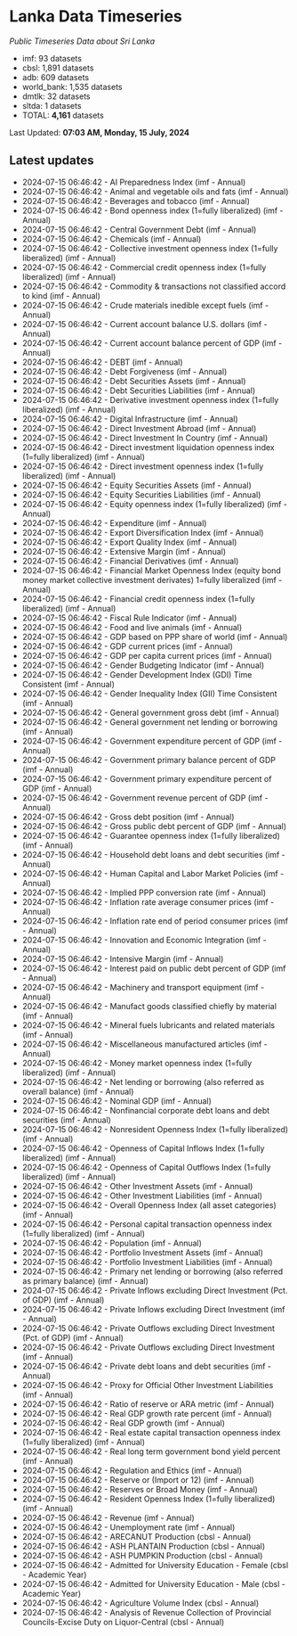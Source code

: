 # Lanka Data Timeseries
*Public Timeseries Data about Sri Lanka*

* imf: 93 datasets
* cbsl: 1,891 datasets
* adb: 609 datasets
* world_bank: 1,535 datasets
* dmtlk: 32 datasets
* sltda: 1 datasets
* TOTAL: **4,161** datasets

Last Updated: **07:03 AM, Monday, 15 July, 2024**

## Latest updates

* 2024-07-15 06:46:42 - AI Preparedness Index (imf - Annual)
* 2024-07-15 06:46:42 - Animal and vegetable oils and fats (imf - Annual)
* 2024-07-15 06:46:42 - Beverages and tobacco (imf - Annual)
* 2024-07-15 06:46:42 - Bond openness index (1=fully liberalized) (imf - Annual)
* 2024-07-15 06:46:42 - Central Government Debt (imf - Annual)
* 2024-07-15 06:46:42 - Chemicals (imf - Annual)
* 2024-07-15 06:46:42 - Collective investment openness index (1=fully liberalized) (imf - Annual)
* 2024-07-15 06:46:42 - Commercial credit openness index (1=fully liberalized) (imf - Annual)
* 2024-07-15 06:46:42 - Commodity & transactions not classified accord to kind (imf - Annual)
* 2024-07-15 06:46:42 - Crude materials inedible except fuels (imf - Annual)
* 2024-07-15 06:46:42 - Current account balance U.S. dollars (imf - Annual)
* 2024-07-15 06:46:42 - Current account balance percent of GDP (imf - Annual)
* 2024-07-15 06:46:42 - DEBT (imf - Annual)
* 2024-07-15 06:46:42 - Debt Forgiveness (imf - Annual)
* 2024-07-15 06:46:42 - Debt Securities Assets (imf - Annual)
* 2024-07-15 06:46:42 - Debt Securities Liabilities (imf - Annual)
* 2024-07-15 06:46:42 - Derivative investment openness index (1=fully liberalized) (imf - Annual)
* 2024-07-15 06:46:42 - Digital Infrastructure (imf - Annual)
* 2024-07-15 06:46:42 - Direct Investment Abroad (imf - Annual)
* 2024-07-15 06:46:42 - Direct Investment In Country (imf - Annual)
* 2024-07-15 06:46:42 - Direct investment liquidation openness index (1=fully liberalized) (imf - Annual)
* 2024-07-15 06:46:42 - Direct investment openness index (1=fully liberalized) (imf - Annual)
* 2024-07-15 06:46:42 - Equity Securities Assets (imf - Annual)
* 2024-07-15 06:46:42 - Equity Securities Liabilities (imf - Annual)
* 2024-07-15 06:46:42 - Equity openness index (1=fully liberalized) (imf - Annual)
* 2024-07-15 06:46:42 - Expenditure (imf - Annual)
* 2024-07-15 06:46:42 - Export Diversification Index (imf - Annual)
* 2024-07-15 06:46:42 - Export Quality Index (imf - Annual)
* 2024-07-15 06:46:42 - Extensive Margin (imf - Annual)
* 2024-07-15 06:46:42 - Financial Derivatives (imf - Annual)
* 2024-07-15 06:46:42 - Financial Market Openness Index (equity bond money market collective investment derivates) 1=fully liberalized (imf - Annual)
* 2024-07-15 06:46:42 - Financial credit openness index (1=fully liberalized) (imf - Annual)
* 2024-07-15 06:46:42 - Fiscal Rule Indicator (imf - Annual)
* 2024-07-15 06:46:42 - Food and live animals (imf - Annual)
* 2024-07-15 06:46:42 - GDP based on PPP share of world (imf - Annual)
* 2024-07-15 06:46:42 - GDP current prices (imf - Annual)
* 2024-07-15 06:46:42 - GDP per capita current prices (imf - Annual)
* 2024-07-15 06:46:42 - Gender Budgeting Indicator (imf - Annual)
* 2024-07-15 06:46:42 - Gender Development Index (GDI) Time Consistent (imf - Annual)
* 2024-07-15 06:46:42 - Gender Inequality Index (GII) Time Consistent (imf - Annual)
* 2024-07-15 06:46:42 - General government gross debt (imf - Annual)
* 2024-07-15 06:46:42 - General government net lending or borrowing (imf - Annual)
* 2024-07-15 06:46:42 - Government expenditure percent of GDP (imf - Annual)
* 2024-07-15 06:46:42 - Government primary balance percent of GDP (imf - Annual)
* 2024-07-15 06:46:42 - Government primary expenditure percent of GDP (imf - Annual)
* 2024-07-15 06:46:42 - Government revenue percent of GDP (imf - Annual)
* 2024-07-15 06:46:42 - Gross debt position (imf - Annual)
* 2024-07-15 06:46:42 - Gross public debt percent of GDP (imf - Annual)
* 2024-07-15 06:46:42 - Guarantee openness index (1=fully liberalized) (imf - Annual)
* 2024-07-15 06:46:42 - Household debt loans and debt securities (imf - Annual)
* 2024-07-15 06:46:42 - Human Capital and Labor Market Policies (imf - Annual)
* 2024-07-15 06:46:42 - Implied PPP conversion rate (imf - Annual)
* 2024-07-15 06:46:42 - Inflation rate average consumer prices (imf - Annual)
* 2024-07-15 06:46:42 - Inflation rate end of period consumer prices (imf - Annual)
* 2024-07-15 06:46:42 - Innovation and Economic Integration (imf - Annual)
* 2024-07-15 06:46:42 - Intensive Margin (imf - Annual)
* 2024-07-15 06:46:42 - Interest paid on public debt percent of GDP (imf - Annual)
* 2024-07-15 06:46:42 - Machinery and transport equipment (imf - Annual)
* 2024-07-15 06:46:42 - Manufact goods classified chiefly by material (imf - Annual)
* 2024-07-15 06:46:42 - Mineral fuels lubricants and related materials (imf - Annual)
* 2024-07-15 06:46:42 - Miscellaneous manufactured articles (imf - Annual)
* 2024-07-15 06:46:42 - Money market openness index (1=fully liberalized) (imf - Annual)
* 2024-07-15 06:46:42 - Net lending or borrowing (also referred as overall balance) (imf - Annual)
* 2024-07-15 06:46:42 - Nominal GDP (imf - Annual)
* 2024-07-15 06:46:42 - Nonfinancial corporate debt loans and debt securities (imf - Annual)
* 2024-07-15 06:46:42 - Nonresident Openness Index (1=fully liberalized) (imf - Annual)
* 2024-07-15 06:46:42 - Openness of Capital Inflows Index (1=fully liberalized) (imf - Annual)
* 2024-07-15 06:46:42 - Openness of Capital Outflows Index (1=fully liberalized) (imf - Annual)
* 2024-07-15 06:46:42 - Other Investment Assets (imf - Annual)
* 2024-07-15 06:46:42 - Other Investment Liabilities (imf - Annual)
* 2024-07-15 06:46:42 - Overall Openness Index (all asset categories) (imf - Annual)
* 2024-07-15 06:46:42 - Personal capital transaction openness index (1=fully liberalized) (imf - Annual)
* 2024-07-15 06:46:42 - Population (imf - Annual)
* 2024-07-15 06:46:42 - Portfolio Investment Assets (imf - Annual)
* 2024-07-15 06:46:42 - Portfolio Investment Liabilities (imf - Annual)
* 2024-07-15 06:46:42 - Primary net lending or borrowing (also referred as primary balance) (imf - Annual)
* 2024-07-15 06:46:42 - Private Inflows excluding Direct Investment (Pct. of GDP) (imf - Annual)
* 2024-07-15 06:46:42 - Private Inflows excluding Direct Investment (imf - Annual)
* 2024-07-15 06:46:42 - Private Outflows excluding Direct Investment (Pct. of GDP) (imf - Annual)
* 2024-07-15 06:46:42 - Private Outflows excluding Direct Investment (imf - Annual)
* 2024-07-15 06:46:42 - Private debt loans and debt securities (imf - Annual)
* 2024-07-15 06:46:42 - Proxy for Official Other Investment Liabilities (imf - Annual)
* 2024-07-15 06:46:42 - Ratio of reserve or ARA metric (imf - Annual)
* 2024-07-15 06:46:42 - Real GDP growth rate percent (imf - Annual)
* 2024-07-15 06:46:42 - Real GDP growth (imf - Annual)
* 2024-07-15 06:46:42 - Real estate capital transaction openness index (1=fully liberalized) (imf - Annual)
* 2024-07-15 06:46:42 - Real long term government bond yield percent (imf - Annual)
* 2024-07-15 06:46:42 - Regulation and Ethics (imf - Annual)
* 2024-07-15 06:46:42 - Reserve or (Import or 12) (imf - Annual)
* 2024-07-15 06:46:42 - Reserves or Broad Money (imf - Annual)
* 2024-07-15 06:46:42 - Resident Openness Index (1=fully liberalized) (imf - Annual)
* 2024-07-15 06:46:42 - Revenue (imf - Annual)
* 2024-07-15 06:46:42 - Unemployment rate (imf - Annual)
* 2024-07-15 06:46:42 - ARECANUT Production (cbsl - Annual)
* 2024-07-15 06:46:42 - ASH PLANTAIN Production (cbsl - Annual)
* 2024-07-15 06:46:42 - ASH PUMPKIN Production (cbsl - Annual)
* 2024-07-15 06:46:42 - Admitted for University Education - Female (cbsl - Academic Year)
* 2024-07-15 06:46:42 - Admitted for University Education - Male (cbsl - Academic Year)
* 2024-07-15 06:46:42 - Agriculture Volume Index (cbsl - Annual)
* 2024-07-15 06:46:42 - Analysis of Revenue Collection of Provincial Councils-Excise Duty on Liquor-Central (cbsl - Annual)